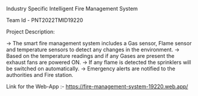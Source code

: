 Industry Specific Intelligent Fire Management System

Team Id - PNT2022TMID19220

Project Description:

-> The smart fire management system includes a Gas sensor, Flame sensor and temperature sensors to detect any changes in the environment.
-> Based on the temperature readings and if any Gases are present the exhaust fans are powered ON.
-> If any flame is detected the sprinklers will be switched on automatically.
-> Emergency alerts are notified to the authorities and Fire station.

Link for the Web-App :- https://fire-management-system-19220.web.app/

